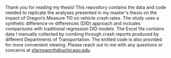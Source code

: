 Thank you for reading my thesis! This repository contains the data and code needed to replicate the analyses presented in my master's thesis on the impact of Oregon’s Measure 110 on vehicle crash rates. The study uses a synthetic difference-in-differences (DID) approach and includes comparisons with traditional regression DID models. The Excel file contains data I manually collected by combing through crash reports produced by different Departments of Transportation. The knitted code is also provided for more convenient viewing. Please reach out to me with any questions or concerns at sfarnsworth@uchicago.edu.

